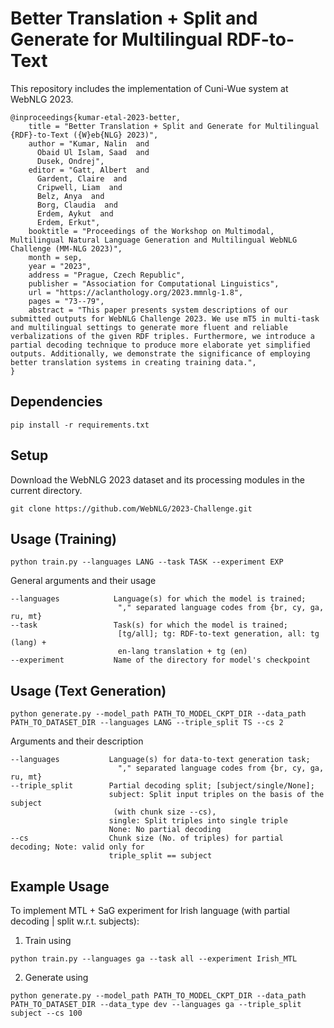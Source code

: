 # Better Translation + Split and Generate for Multilingual RDF-to-Text

This repository includes the implementation of Cuni-Wue system at WebNLG 2023. 
```
@inproceedings{kumar-etal-2023-better,
    title = "Better Translation + Split and Generate for Multilingual {RDF}-to-Text ({W}eb{NLG} 2023)",
    author = "Kumar, Nalin  and
      Obaid Ul Islam, Saad  and
      Dusek, Ondrej",
    editor = "Gatt, Albert  and
      Gardent, Claire  and
      Cripwell, Liam  and
      Belz, Anya  and
      Borg, Claudia  and
      Erdem, Aykut  and
      Erdem, Erkut",
    booktitle = "Proceedings of the Workshop on Multimodal, Multilingual Natural Language Generation and Multilingual WebNLG Challenge (MM-NLG 2023)",
    month = sep,
    year = "2023",
    address = "Prague, Czech Republic",
    publisher = "Association for Computational Linguistics",
    url = "https://aclanthology.org/2023.mmnlg-1.8",
    pages = "73--79",
    abstract = "This paper presents system descriptions of our submitted outputs for WebNLG Challenge 2023. We use mT5 in multi-task and multilingual settings to generate more fluent and reliable verbalizations of the given RDF triples. Furthermore, we introduce a partial decoding technique to produce more elaborate yet simplified outputs. Additionally, we demonstrate the significance of employing better translation systems in creating training data.",
}
```

## Dependencies

```
pip install -r requirements.txt

```

## Setup

Download the WebNLG 2023 dataset and its processing modules in the current directory.

```
git clone https://github.com/WebNLG/2023-Challenge.git

```

## Usage (Training)

```
python train.py --languages LANG --task TASK --experiment EXP
``` 
General arguments and their usage
```
--languages            Language(s) for which the model is trained; 
                        "," separated language codes from {br, cy, ga, ru, mt}
--task                 Task(s) for which the model is trained;
                        [tg/all]; tg: RDF-to-text generation, all: tg (lang) + 
                        en-lang translation + tg (en)
--experiment           Name of the directory for model's checkpoint
``` 
## Usage (Text Generation)

```
python generate.py --model_path PATH_TO_MODEL_CKPT_DIR --data_path PATH_TO_DATASET_DIR --languages LANG --triple_split TS --cs 2
```
Arguments and their description
```
--languages           Language(s) for data-to-text generation task; 
                        "," separated language codes from {br, cy, ga, ru, mt}
--triple_split        Partial decoding split; [subject/single/None];
                      subject: Split input triples on the basis of the subject
                       (with chunk size --cs),
                      single: Split triples into single triple
                      None: No partial decoding 
--cs                  Chunk size (No. of triples) for partial decoding; Note: valid only for 
                      triple_split == subject
```

## Example Usage

To implement MTL + SaG experiment for Irish language (with partial decoding | split w.r.t. subjects): 


1.   Train using
```
python train.py --languages ga --task all --experiment Irish_MTL
```
2.   Generate using
```
python generate.py --model_path PATH_TO_MODEL_CKPT_DIR --data_path PATH_TO_DATASET_DIR --data_type dev --languages ga --triple_split subject --cs 100
```
